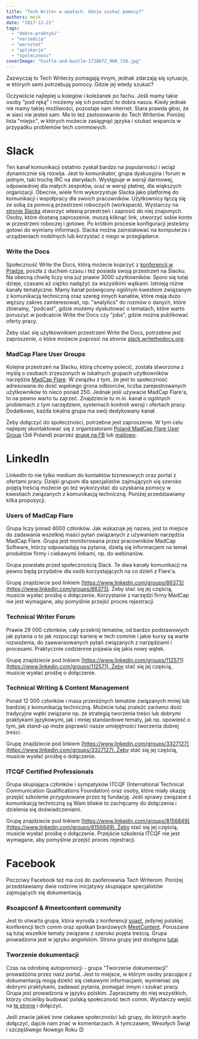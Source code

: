 ```yaml
---
title: "Tech Writer w opałach. Gdzie szukać pomocy?"
authors: mojk
date: "2017-12-21"
tags:
  - "dobre-praktyki"
  - "narzedzia"
  - "warsztat"
  - "aplikacje"
  - "spolecznosc"
coverImage: "hustle-and-bustle-1738072_960_720.jpg"
---
```


Zazwyczaj to Tech Writerzy pomagają innym, jednak zdarzają się sytuacje, w
których sami potrzebują pomocy. Gdzie jej wtedy szukać?

Oczywiście najlepiej u kolegów i koleżanek po fachu. Jeśli mamy takie osoby "pod
ręką" i możemy się ich poradzić to dobra nasza. Kiedy jednak nie mamy takiej
możliwości, pozostaje nam internet. Stara prawda głosi, że w sieci nie jesteś
sam. Ma to też zastosowanie do Tech Writerów. Poniżej lista "miejsc", w których
możecie zasięgnąć języka i szukać wsparcia w przypadku problemów tech commowych.

# Slack

Ten kanał komunikacji ostatnio zyskał bardzo na popularności i wciąż dynamicznie
się rozwija. Jest to komunikator, grupa dyskusyjna i forum w jednym, taki trochę
IRC na sterydach. Występuje w wersji darmowej, odpowiedniej dla małych zespołów,
oraz w wersji płatnej, dla większych organizacji. Obecnie, wiele firm
wykorzystuje Slacka jako platformę do komunikacji i współpracy dla swoich
pracowników. Użytkownicy łączą się ze sobą za pomocą przestrzeni roboczych
(workspace). Wystarczy na [stronie Slacka](https://slack.com/) stworzyć własną
przestrzeń i zaprosić do niej znajomych. Osoby, które dostaną zaproszenie, muszą
kliknąć link, utworzyć sobie konto w przestrzeni roboczej i gotowe. Po krótkim
procesie konfiguracji jesteśmy gotowi do wymiany informacji. Slacka można
zainstalować na komputerze i urządzeniach mobilnych lub korzystać z niego w
przeglądarce.

### Write the Docs

Społeczność Write the Docs, którą możecie kojarzyć z
[konferencji w Pradze](http://techwriter.pl/write-the-docs-prague-2017-relacja/),
poszła z duchem czasu i też posiada swoją przestrzeń na Slacku. Na obecną chwilę
liczy ona już prawie 3000 użytkowników. Sporo się tutaj dzieje, czasami aż
ciężko nadążyć za wszystkimi wątkami. Istnieją różne kanały tematyczne. Mamy
kanał poświęcony ogólnym kwestiom związanym z komunikacją techniczną oraz szereg
innych kanałów, które mają dużo węższy zakres zainteresowań, np. "analytics" do
rozmów o danych, które zbieramy, "podcast", gdzie możemy dyskutować o tematach,
które warto poruszyć w podcaście Write the Docs czy "jobs", gdzie można
publikować oferty pracy.

Żeby stać się użytkownikiem przestrzeni Write the Docs, potrzebne jest
zaproszenie, o które możecie poprosić na
stronie [slack.writethedocs.org](http://slack.writethedocs.org/).

### MadCap Flare User Groups

Kolejna przestrzeń na Slacku, którą chcemy polecić, została stworzona z myślą o
osobach zrzeszonych w lokalnych grupach użytkowników narzędzia
[MadCap Flare](https://www.madcapsoftware.com/products/flare/). W związku z tym,
że jest to społeczność adresowana do dość wąskiego grona odbiorców, liczba
zarejestrowanych użytkowników to nieco ponad 250. Jednak jeśli używacie MadCap
Flare'a, to na pewno warto tu zajrzeć. Znajdziecie tu m.in. kanał o ogólnych
problemach z tym narzędziem, systemach kontroli wersji i ofertach pracy.
Dodatkowo, każda lokalna grupa ma swój dedykowany kanał.

Żeby dołączyć do społeczności, potrzebne jest zaproszenie. W tym celu najlepiej
skontaktować się z organizatorami
[Poland MadCap Flare User Group](http://techwriter.pl/rusza-poland-madcap-flare-user-group/)
(3di Poland) poprzez [grupę na FB](https://web.facebook.com/groups/PLFUG/) lub
[mailowo](mailto:plfug@3di.com.pl).

# LinkedIn

LinkedIn to nie tylko medium do kontaktów biznesowych oraz portal z ofertami
pracy. Dzięki grupom dla specjalistów zajmujących się szeroko pojętą treścią
możecie go też wykorzystać do uzyskania pomocy w kwestiach związanych z
komunikacją techniczną. Poniżej przedstawiamy kilka propozycji.

### Users of MadCap Flare

Grupa liczy ponad 4000 członków. Jak wskazuje jej nazwa, jest to miejsce do
zadawania wszelkiej maści pytań związanych z używaniem narzędzia MadCap Flare.
Grupa jest monitorowana przez pracowników MadCap Software, którzy odpowiadają na
pytania, dzielą się informacjami na temat produktów firmy i ciekawymi linkami,
np. do webinariów.

Grupa powstała przed społecznością Slack. Te dwa kanały komunikacji na pewno
będą przydatne dla osób korzystających na co dzień z Flare'a.

Grupę znajdziecie pod
linkiem [https://www.linkedin.com/groups/86373](https://www.linkedin.com/groups/86373).
Żeby stać się jej częścią, musicie wysłać prośbę o dołączenie. Korzystanie z
narzędzi firmy MadCap nie jest wymagane, aby pomyślnie przejść proces
rejestracji.

### Technical Writer Forum

Prawie 29 000 członków, cały przekrój tematów, od bardzo podstawowych jak
pytania o to jak rozpocząć karierę w tech commie i jakie kursy są warte
rozważenia, do zaawansowanych pytań związanych z narzędziami i procesami.
Praktycznie codziennie pojawia się jakis nowy wątek.

Grupę znajdziecie pod
linkiem [https://www.linkedin.com/groups/112571](https://www.linkedin.com/groups/112571). Żeby
stać się jej częścią, musicie wysłać prośbę o dołączenie.

### Technical Writing & Content Management

Ponad 12 000 członków i masa przeróżnych tematów związanych mniej lub bardziej z
komunikacją techniczną. Możecie tutaj znaleźć zarówno dość tradycyjne wątki
związane np. ze strategią tworzenia treści lub dobrymi praktykami językowymi,
jak i mniej standardowe tematy, jak np. opowieść o tym, jak stand-up może
poprawić nasze umiejętności tworzenia dobrej treści.

Grupę znajdziecie pod linkiem
[https://www.linkedin.com/groups/3327127](https://www.linkedin.com/groups/3327127). Żeby
stać się jej częścią, musicie wysłać prośbę o dołączenie.

### ITCQF Certified Professionals

Grupa skupiająca członków i sympatyków ITCQF (International Technical
Communication Qualifications Foundation) oraz osoby, które miały okazję przejść
szkolenie przygotowane przez tę fundację. Jeśli sprawy związane z komunikacją
techniczną są Wam bliskie to zachęcamy do dołączenia i dzielenia się
doświadczeniami.

Grupę znajdziecie pod linkiem
[https://www.linkedin.com/groups/8156849](https://www.linkedin.com/groups/8156849). Żeby
stać się jej częścią, musicie wysłać prośbę o dołączenie. Przejście szkolenia
ITCQF nie jest wymagane, aby pomyślnie przejść proces rejestracji.

# Facebook

Poczciwy Facebook też ma coś do zaoferowania Tech Writerom. Poniżej
przedstawiamy dwie rodzime inicjatywy skupiające specjalistów zajmujących się
dokumentacją.

### #soapconf & #meetcontent community

Jest to otwarta grupa, która wyrosła z konferencji
[soap!](http://soapconf.com/), jedynej polskiej konferencji tech comm oraz
spotkań branżowych [MeetContent](http://meetcontent.org/). Poruszane są tutaj
wszelkie tematy związane z szeroko pojęta treścią. Grupa prowadzona jest w
języku angielskim. Strona grupy jest dostępna
[tutaj](https://web.facebook.com/groups/372572899591391/).

### Tworzenie dokumentacji

Czas na odrobinę autopromocji - grupa "Tworzenie dokumentacji" prowadzona przez
nasz portal. Jest to miejsce, w którym osoby pracujące z dokumentacją mogą
dzielić się ciekawymi informacjami, wymieniać się dobrymi praktykami, zadawać
pytania, pomagać innym i szukać pracy. Grupa jest prowadzona w języku polskim.
Zapraszamy do niej wszystkich, którzy chcieliby budować polską społeczność tech
comm. Wystarczy wejść na
[tę stronę](https://web.facebook.com/groups/342747819400007/) i dołączyć.

Jeśli znacie jakieś inne ciekawe społeczności lub grupy, do których warto
dołączyć, dajcie nam znać w komentarzach. A tymczasem, Wesołych Świąt i
szczęśliwego Nowego Roku 😊
